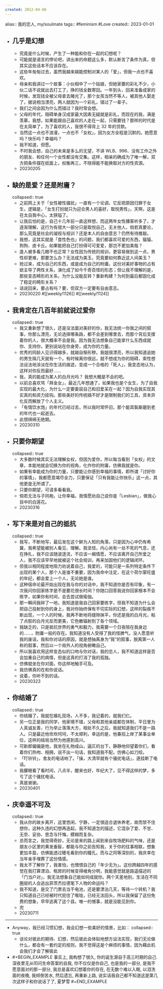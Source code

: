 ```yaml
---
created: 2012-04-06
---
```

alias:: 我的恋人, my/soulmate
tags:: #feminism #Love
created:: 2023-01-01
- ## 几乎是幻想
  - 究竟是什么时候，产生了一种能和你在一起的幻想呢？
  - 可能就是语言的悖论吧，讲出来的命题这么多，默认断言了条件为真，但其实这些话本不应该存在。
  - 这些年匆匆过去，虽然我越来越能控制对某人的「爱」，但我一点也不喜欢。
  - 母亲和我讲过一个故事：小伙相中了一个姑娘，但她家要的彩礼不少，小伙二话不说就出去打工了，挣的钱全数寄回。一年到头，回来准备成家的时候，发现钱全被父母拿去赌光了，那个女孩当然不等人，被其他人娶走了，据说相当漂亮，两人就因为一个彩礼，错过了一辈子。
  - 我们之间会因为什么而错过？我时常会想。
  - 父母的年代，阻碍单身汉成家最大因素无疑就是彩礼，而现在的我，满是羡慕，我想，如果能跟自己喜欢的人走在一起，只需要钱？那样的时代是在太简单了，为了喜欢的人，我恨不得背上 32 年的贷款。
  - 当然这一点也不浪漫，一点也不「女权」，因为女方全程是沉默的。她愿意吗？快乐吗？幸福吗？
  - 我不知道，但愿。
  - 不时我会想，自己的未来是多么的无望，不讲 WLB、996、没有工作之外的朋友、和任何一个女性都没有交集。这样，相亲的确成为了唯一解，双方把条件摆在纸面上，权衡再三，不晓得能不能换取对方的性资源。
  - 20230205
- ## 缺的是爱？还是附庸？
  collapsed:: true
  - 之前网上关于「女性被性骚扰」一直有一个论调，它反把原因归罪于女生，逻辑是，「女生打扮就只为迎合男人的喜好，取悦男性」，天啊，这是在太自我中心，太狭隘了。
  - 让我后怕的是，自己十几年前一直这样想，而这两年女性播客听多了，才逐渐理解，这行为有很大一部分只是取悦自己，无关他人，倘若真要论，那么究竟是社会的凝视与规训？还是本人的自由意志？仍然有待推敲。
  - 我想，这其实就是「食性色也」的问题，我们都喜欢可爱的东西，猫猫、狗狗、皮卡丘。如果能把自己打扮得可可爱爱，那岂不更加美哉？
  - 逢人被多看几眼不也正常？女性因为传统的规训，更容易做到这一点，男性却更难，那要怎么办？无法成为美玉，究竟要如何靠近这人间美玉？
  - 抢过来，成为自己的东西，或是成为自己的附庸。这份对美好事物的占有欲主导了两性关系，演化成了如今千奇百怪的形态；但让我不理解的是，那些变态畸形的关系，为什么没能反转？重新构建？为何到最后都固化成了稳定的畸形关系？
  - 话说回来，要占有吗？要，但双方一定要有自由意志。
  - 20230220 #[[weekly/1126]] #[[weekly/1124]]
- ## 我肯定在几百年前就说过爱你
  collapsed:: true
  - 我又重新想了很久，还是没法面对美好的你，我无法统一你我之间的叙事，你那么漂亮，无论选择哪条路，都不会差到哪里去，而那个背后支撑着你的人，很大概率不会是我。因为我无法想象自己能拿什么东西成就你、支持你，更别说站在你身旁，成为你的力量。
  - 优秀的同龄人见识得越多，就越自惭形秽。我姐很漂亮，所以我知道追她的男生隔几天就有一个。有时候离你很远，就不想成为你的阻碍，索性想法设法地涂淡在你生活的痕迹，变成一个合格的「死人」，我变态地认为，这样对你反而最好……
  - 我，真的能成为某人的白月光吗？
    我想大概是不会的吧。
  - 以前总喜欢骂「拜金女」，最近几年想通了，如果我也是个女生，为了自我实现的最大化，为什么一定要委屈自己和旧爱呆在一起？因为自我实现其实真的和资力挂钩。那些美好的传统搞不好才是限制我们的工具，资本异化反而解放了个人主义。
  - 「有情饮水饱」的年代已经过去，所以我时常怀旧，那个能耳鬓厮磨到老的年代也一起逝去。
  - 此恨绵绵无绝期。
  - 20230310
- ## 只要你期望
  collapsed:: true
  - 大多数时候其实无法理解女权，但因为爱你，所以每当看到「女权」的文章，本能地就会切换为你的视角，化作你的附庸，仿佛我就是你。
  - 如果有幸能成为你的力量，只要能让你感到幸福的事情，即所谓「讨好你的事情」，我都愿意竭尽全力，只要保证「只有我能让你快乐」这一点，其他更是无所谓了。
  - 只要你期望，可请多看看我。
  - 倘若无法与子同袍，让你幸福，我情愿劝自己说你是「Lesbian」，做我心目中的白莲花。
  - 20230316
- ## 写下来是对自己的抵抗
  collapsed:: true
  - 我写，不断地写，最后发在这个鲜为人知的角落，只是因为心中仍有希冀，我希望能被别人看见、理解。我坚信，内心尚有一丝不死的气息，还在挣扎，我不应该随波逐流，不应该一厢情愿，不应该离开自己所爱之人，我不应该早早地就被这个社会规训，再来加固他们的逻辑闭环。
  - 但我以相同程度地阻力劝说着自己，我爱的，可能只是一系列特定条件下出现的某个人，那个人是谁不重要，因为我命中注定，在这个荷尔蒙旺盛的年纪，都会爱上一个人，无论她是谁。
  - 这种宿命论最开始出现在我与你的对话中，我不知道你是否有印象，有一次我问你回家练字是不是要花很长时间？你随口回答我说你回家根本不会练字，如果你有时间，会去尝试做瑜伽。
  - 那一瞬间我碎了一地，我知道是我自己回家要练字，但我不知道为什么会把自己投射到你的身上，我对你始终保有不切实际的幻想，这样的裂痕不断出现，一个人的时候，我再不断地将缝隙抹平，你还是我的白月光，粘了点胶的白月光反而更美，它色散辐射到了各个领域。
  - 我缺乏的，只是抵抗世界的勇气和毅力，我需要一个日夜陪在我身边的……，附庸一般的存在。我知道没有人受得了我的怪脾气，没人愿意听我的废话，我和你对话的原因，就是想抽离身为“我”的叙事，脱离第一人称的叙事，然后以一个局外人的视角俯瞰自己。
  - 所以我喜欢用这样变态似的口吻与你对话，我的恋人，我不知道这样是否会加重自己的病情，但是这真的打消了我的孤独。
  - 仿佛就坐在你对面，你这样地触手可及。
  - 我仿佛真的在和你说话。
  - 说着，你听不到的话。
  - 20230323
- ## 你结婚了
  collapsed:: true
  - 你结婚了，我就在婚礼现场，人不多，我记着的，就我们仨。
  - 另一位正是我的同学，他家境不错，父母和其他亲戚都在体制，平日里为人真诚友善，行为举止落落大方，相处不久之后，我就知道我们不是一路人。只是最近他坎坎坷坷，不太顺利，幸运的是，他春招上岸了某事业单位，这样的结局当然为他感到高兴。
  - 可新郎偏偏是他，我坐在礼物成山，逼仄的台下，静静地仰望着你们，看着你们热吻、相拥，说不出一句话，我知道我不配，仿佛心如刀绞。
  - 「叮铃铃」，舍友的电话响了。「操，大清早就有个骚扰电话」，遂挂断了电话。
  - 我朦眼看了看时间，八点半，醒来也好，年纪大了，见不得这样的梦，多亏了这个骚扰电话。
  - 真是谢谢。
  - 20230401
- ## 庆幸遥不可及
  collapsed:: true
  - 我从你的故乡离开，这里悠闲、宁静，一定很适合退休养老，故而禁不住想你，这种久违的幻想再迭起，我不知道怎的描述，它混杂了爱、不甘、无奈、妥协、思念与忏悔，模糊而复杂。
  - 总而言之，我觉得奇妙，无论是来的路上闻到来自牧场肥料的气味，还是朋友小区里的黄发垂髫，都能与你之前告知我，关于你的往事相联，想象更加丰盈，仿佛能透过睫毛看到你的瞳孔。而与之同等深刻的，我庆幸在当年亲手埋葬了这份情感。
  - 我太不了解你了，我害怕，也憎恨自己的「年少无为」。这份跨越四年的感觉在我打算漂泊、租房的时候变得棱角分明，我能感觉就是路遥描述的「门当户对」，我无法想象自己能如何成就你。两个天差地别，生活在不同圈层的人会逃出菲茨杰拉德笔下人物的命运吗？
  - 我不知道，是交了门票去当干电池，还是要漂泊几天，等待一个转机？我只知道自己已经被时代扼住了喉咙，已经无法回头，所以我保留了这份免费的想象，早早逃离了这个县。唯一的憾事，就是没能见到你。
  - 完
  - 20230711
- ---
- Anyway，我已经习惯幻想，我会幻想一些美好的情景，比如：
  collapsed:: true
  - 谈论对彼此的期待、幻想，然后彼此会体贴地想方设法实现，我们无论做什么，都会有一套约定的规则，我不觉得这是个麻烦的事情，因为藉此机会我们才会了解彼此
- #+BEGIN_EXAMPLE
  事实上, 我构想了很久, 你的诞生源自于高三时期的自己. 深夜里无从叩问生命答案的自我, 你不仅仅是你自己, 也是我的一部分, 是我不愿意面对的那一部分, 我总是喜欢幻想着你的存在, 在无数个难以入眠, 以泪洗面的夜晚, 我倾倒苦水, 然后遗忘, 再重新上路, 说实话我自己都不知道这是第几次这样子和你说话了了, 夏梦雪
  #+END_EXAMPLE